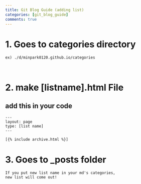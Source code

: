 ```yaml
---
title: Git Blog Guide (adding list)
categories: [git_blog_guide]
comments: true
---
```



# 1. Goes to categories directory
```
ex) ./d/minpark0120.github.io/categories
```
&nbsp;

# 2. make [listname].html File

## add this in your code
```
---
layout: page
type: [list name] 
---

[{% include archive.html %}]
```
<bs>

# 3. Goes to _posts folder

```
If you put new list name in your md's categories,
new list will come out!
```
